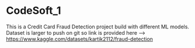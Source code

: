 # CodeSoft_1
This is a Credit Card Fraud Detection project build with different ML models.
Dataset is larger to push on git so link is provided here --> https://www.kaggle.com/datasets/kartik2112/fraud-detection
